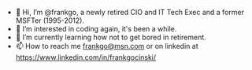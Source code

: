 - 👋 Hi, I’m @frankgo, a newly retired CIO and IT Tech Exec and a former MSFTer (1995-2012).
- 👀 I’m interested in coding again, it's been a while. 
- 🌱 I’m currently learning how not to get bored in retirement.
- 📫 How to reach me frankgo@msn.com or on linkedin at https://www.linkedin.com/in/frankgocinski/

<!---
frankgo/frankgo is a ✨ special ✨ repository because its `README.md` (this file) appears on your GitHub profile.
You can click the Preview link to take a look at your changes.
--->
